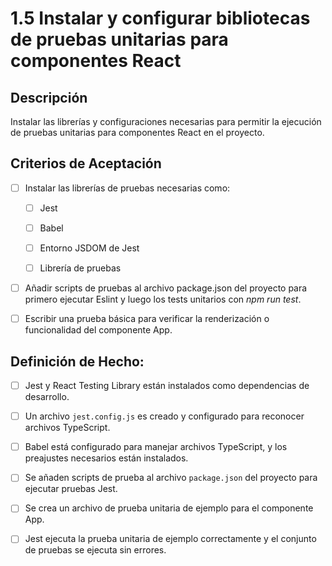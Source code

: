 # 1.5 Instalar y configurar bibliotecas de pruebas unitarias para componentes React

## Descripción

Instalar las librerías y configuraciones necesarias para permitir la ejecución de pruebas unitarias para componentes React en el proyecto.

## Criterios de Aceptación

- [ ] Instalar las librerías de pruebas necesarias como:

    - [ ] Jest

    - [ ] Babel

    - [ ] Entorno JSDOM de Jest

    - [ ] Librería de pruebas

- [ ] Añadir scripts de pruebas al archivo package.json del proyecto para primero ejecutar Eslint y luego los tests unitarios con *npm run test*.

- [ ] Escribir una prueba básica para verificar la renderización o funcionalidad del componente App.

## Definición de Hecho:

- [ ] Jest y React Testing Library están instalados como dependencias de desarrollo.

- [ ] Un archivo `jest.config.js` es creado y configurado para reconocer archivos TypeScript.

- [ ] Babel está configurado para manejar archivos TypeScript, y los preajustes necesarios están instalados.

- [ ] Se añaden scripts de prueba al archivo `package.json` del proyecto para ejecutar pruebas Jest.

- [ ] Se crea un archivo de prueba unitaria de ejemplo para el componente App.

- [ ] Jest ejecuta la prueba unitaria de ejemplo correctamente y el conjunto de pruebas se ejecuta sin errores.
